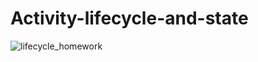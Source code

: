 # Activity-lifecycle-and-state
![lifecycle_homework](https://user-images.githubusercontent.com/50354069/161395616-ef77710b-476d-441d-82c2-7316ab1f7240.gif)
